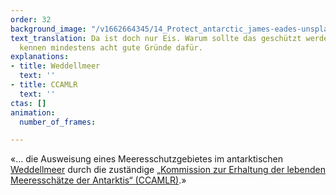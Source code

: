 ```yaml
---
order: 32
background_image: "/v1662664345/14_Protect_antarctic_james-eades-unsplash_g6qgos_rjhhpn.jpg"
text_translation: Da ist doch nur Eis. Warum sollte das geschützt werden? Unsere Polarforscher:innen
  kennen mindestens acht gute Gründe dafür.
explanations:
- title: Weddellmeer
  text: ''
- title: CCAMLR
  text: ''
ctas: []
animation:
  number_of_frames: 

---
```

«… die Ausweisung eines Meeresschutz­gebietes im antarktischen [Weddellmeer](# "Weddellmeer") durch die zuständige [„Kommission zur Erhaltung der lebenden Meeresschätze der Antarktis“ (CCAMLR)](# "CCAMLR").»